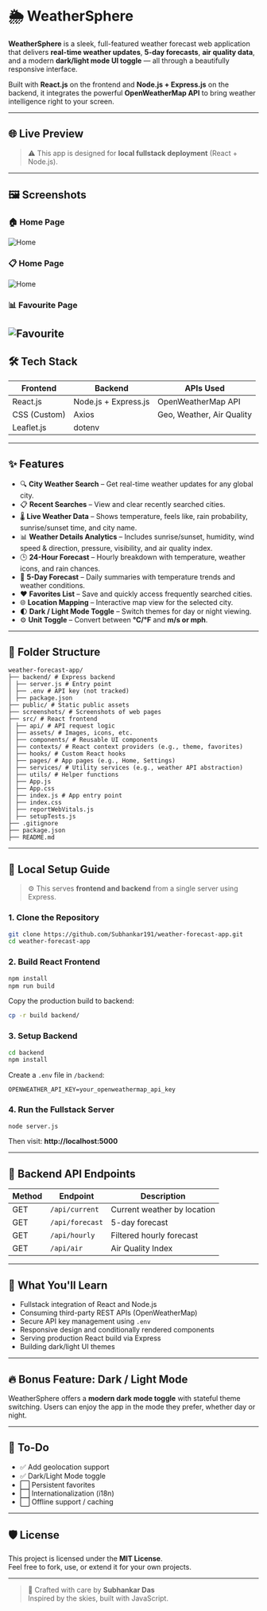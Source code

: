 
# 🌦️ WeatherSphere

**WeatherSphere** is a sleek, full-featured weather forecast web application that delivers **real-time weather updates**, **5-day forecasts**, **air quality data**, and a modern **dark/light mode UI toggle** — all through a beautifully responsive interface.

Built with **React.js** on the frontend and **Node.js + Express.js** on the backend, it integrates the powerful **OpenWeatherMap API** to bring weather intelligence right to your screen.

---

## 🌐 Live Preview

> ⚠️ This app is designed for **local fullstack deployment** (React + Node.js).

---

## 🖼️ Screenshots

### 🏠 Home Page
![Home](./screenshots/Screenshot_1.png)

### 📋 Home Page
![Home](./screenshots/Screenshot_2.png)

### 📊 Favourite Page
![Favourite](./screenshots/Screenshot_3.png)
---

## 🛠 Tech Stack

| Frontend           | Backend              | APIs Used               |
|--------------------|----------------------|--------------------------|
| React.js           | Node.js + Express.js | OpenWeatherMap API       |
| CSS (Custom)       | Axios                | Geo, Weather, Air Quality |
| Leaflet.js         | dotenv               |                          |

---

## ✨ Features

- 🔍 **City Weather Search** – Get real-time weather updates for any global city.
- 📋 **Recent Searches** – View and clear recently searched cities.
- 🌡️ **Live Weather Data** – Shows temperature, feels like, rain probability, sunrise/sunset time, and city name.
- 📊 **Weather Details Analytics** – Includes sunrise/sunset, humidity, wind speed & direction, pressure, visibility, and air quality index.
- 🕒 **24-Hour Forecast** – Hourly breakdown with temperature, weather icons, and rain chances.
- 📅 **5-Day Forecast** – Daily summaries with temperature trends and weather conditions.
- ❤️ **Favorites List** – Save and quickly access frequently searched cities.
- 🌐 **Location Mapping** – Interactive map view for the selected city.
- 🌓 **Dark / Light Mode Toggle** – Switch themes for day or night viewing.
- ⚙️ **Unit Toggle** – Convert between **°C/°F** and **m/s or mph**.
---

## 📁 Folder Structure

```
weather-forecast-app/
├── backend/ # Express backend
│ ├── server.js # Entry point
│ ├── .env # API key (not tracked)
│ ├── package.json
├── public/ # Static public assets
├── screenshots/ # Screenshots of web pages
├── src/ # React frontend
│ ├── api/ # API request logic
│ ├── assets/ # Images, icons, etc.
│ ├── components/ # Reusable UI components
│ ├── contexts/ # React context providers (e.g., theme, favorites)
│ ├── hooks/ # Custom React hooks
│ ├── pages/ # App pages (e.g., Home, Settings)
│ ├── services/ # Utility services (e.g., weather API abstraction)
│ ├── utils/ # Helper functions
│ ├── App.js
│ ├── App.css
│ ├── index.js # App entry point
│ ├── index.css
│ ├── reportWebVitals.js
│ ├── setupTests.js
├── .gitignore
├── package.json
├── README.md

```

---

## 🚀 Local Setup Guide

> ⚙️ This serves **frontend and backend** from a single server using Express.

### 1. Clone the Repository

```bash
git clone https://github.com/Subhankar191/weather-forecast-app.git
cd weather-forecast-app
```

### 2. Build React Frontend

```bash
npm install
npm run build
```

Copy the production build to backend:

```bash
cp -r build backend/
```

### 3. Setup Backend

```bash
cd backend
npm install
```

Create a `.env` file in `/backend`:

```env
OPENWEATHER_API_KEY=your_openweathermap_api_key
```

### 4. Run the Fullstack Server

```bash
node server.js
```

Then visit: **http://localhost:5000**

---

## 🔗 Backend API Endpoints

| Method | Endpoint         | Description                  |
|--------|------------------|------------------------------|
| GET    | `/api/current`   | Current weather by location  |
| GET    | `/api/forecast`  | 5-day forecast               |
| GET    | `/api/hourly`    | Filtered hourly forecast     |
| GET    | `/api/air`       | Air Quality Index            |

---

## 🧠 What You'll Learn

- Fullstack integration of React and Node.js
- Consuming third-party REST APIs (OpenWeatherMap)
- Secure API key management using `.env`
- Responsive design and conditionally rendered components
- Serving production React build via Express
- Building dark/light UI themes

---

## 🔥 Bonus Feature: Dark / Light Mode

WeatherSphere offers a **modern dark mode toggle** with stateful theme switching. Users can enjoy the app in the mode they prefer, whether day or night.

---

## 📝 To-Do

- ✅ Add geolocation support
- ✅ Dark/Light Mode toggle
- ⬜ Persistent favorites
- ⬜ Internationalization (i18n)
- ⬜ Offline support / caching

---

## 🛡️ License

This project is licensed under the **MIT License**.  
Feel free to fork, use, or extend it for your own projects.

---

> 💙 Crafted with care by **Subhankar Das**  
> Inspired by the skies, built with JavaScript.
